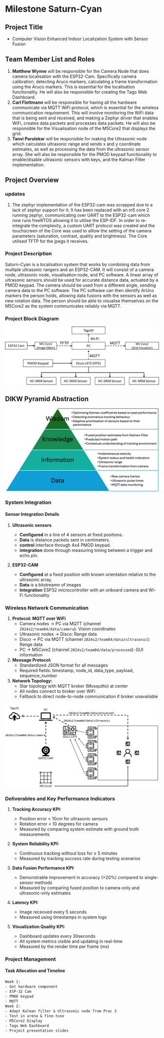 # Milestone Saturn-Cyan

## Project Title
- Computer Vision Enhanced Indoor Localization System with Sensor Fusion

## Team Member List and Roles

1. **Matthew Wynne** will be responsible for the Camera Node that does camera localisation with the ESP32-Cam. Specifically camera calibration, detecting Aruco markers, calculating a frame transformation using the Aruco markers. This is essential for the localisation functionality. He will also be responsible for creating the Tago Web Dashboard.
2. **Carl Flottmann** will be responsible for having all the hardware communicate via MQTT WiFi protocol, which is essential for the wireless communication requirement. This will involve monitoring the WiFi data that is being sent and received, and making a Zephyr driver that enables WiFi, creates data packets and processes data packets. He will also be responsible for the Visualisation node of the M5Core2 that displays the grid.
3. **Tanvi Parulekar** will be responsible for making the Ultrasonic node which calculates ultrasonic range and sends x and y coordinate estimates, as well as processing the data from the ultrasonic sensor array. She will also be responsible for the PMOD keypad functionality to enable/disable ultrasonic sensors with keys, and the Kalman Filter implementation.

## Project Overview

### updates
1. The zephyr implementation of the ESP32-cam was scrapped due to a lack of zephyr support for it. It has been replaced with an m5 core 2 running zephyr, communicating over UART to the ESP32-cam which now runs freeRTOS allowing it to utilise the ESP-IDF. In order to re-integrate the complexity, a custom UART protocol was created and the touchscreen of the Core was used to alllow the setting of the camera parameters (saturation, contrast, quality and brightness). The Core utilised TFTP for the jpegs it receives.

### Project Description
Saturn-Cyan is a localisation system that works by combining data from multiple ultrasonic rangers and an ESP32-CAM. It will consist of a camera node, ultrasonic node, visualisation node, and PC software. A linear array of ultrasonic sensors should be used for accurate distance data, actuated by a PMOD keypad. The camera should be used from a different angle, sending camera data to the PC software. The PC software can then identify ArUco markers the person holds, allowing data fusions with the sensors as well as new rotation data. The person should be able to visualise themselves on the M5Core2 as the system communicates reliably via MQTT.

### Project Block Diagram
![BlockDiagram](assets/BlockDiagram.png)

## DIKW Pyramid Abstraction
![DIKWPyramid](assets/DIKWPyramid.png)

### System Integration
#### Sensor Integration Details
1. **Ultrasonic sensors**
    - **Configured** in a line of 4 sensors at fixed positions.
    - **Data** is distance packets sent in centimeters.
    - **control** interface through 4x4 PMOD keypad.
    - **integration** done through measuring timing between a trigger and echo pin.

2. **ESP32-CAM**
    - **Configured** at a fixed position with known orientation relative to the ultrasonic array.
    - **Data** is a bitstreamn of images
    - **Integration** ESP32 microcontroller with an onboard camera and Wi-Fi functionality

### Wireless Network Communication
1. **Protocol: MQTT over WiFi**
   - Camera nodes → PC via MQTT (channel `2024s2/team04/data/camera`): Vision coordinates
   - Ultrasonic nodes → Disco: Range data
   - Disco -> PC via MQTT (channel `2024s2/team04/data/ultrasonic`): Range data
   - PC -> M5Core2 (channel `2024s2/team04/data/processed`): GUI information
2. **Message Protocol:**
   - Standardized JSON format for all messages
   - Required fields: timestamp, node_id, data_type, payload, sequence_number
3. **Network Topology:**
   - Star topology with MQTT broker (Mosquitto) at center
   - All nodes connect to broker over WiFi
   - Fallback to direct node-to-node communication if broker unavailable

![SignalDiagram](assets/SignalDiagram.png)


### Deliverables and Key Performance Indicators

1. **Tracking Accuracy KPI:**
   - Position error < 10cm for ultrasonic sensors
   - Rotation error < 10 degrees for camera
   - Measured by comparing system estimate with ground truth measurements

2. **System Reliability KPI:**
   - Continuous tracking without loss for ≥ 5 minutes
   - Measured by tracking success rate during testing scenarios

3. **Data Fusion Performance KPI:**
   - Demonstrable improvement in accuracy (>20%) compared to single-sensor methods
   - Measured by comparing fused position to camera-only and ultrasonic-only estimates

4. **Latency KPI:**
   - Image receoved every 5 seconds
   - Measured using timestamps in system logs

5. **Visualization Quality KPI:**
   - Dashboard updates every 30seconds
   - All system metrics visible and updating in real-time
   - Measured by the render time per frame (ms)
### Project Management

#### Task Allocation and Timeline

```
Week 1:
- Get hardware component
- ESP-32 Cam
- PMOD keypad
- MQTT
Week 2:
- Adapt Kalman filter & Ultrasonic node from Prac 3
- Test in arena & fine-tune
- M5Core2 Display
- Tago Web Dashboard
- Project presentation slides
```

